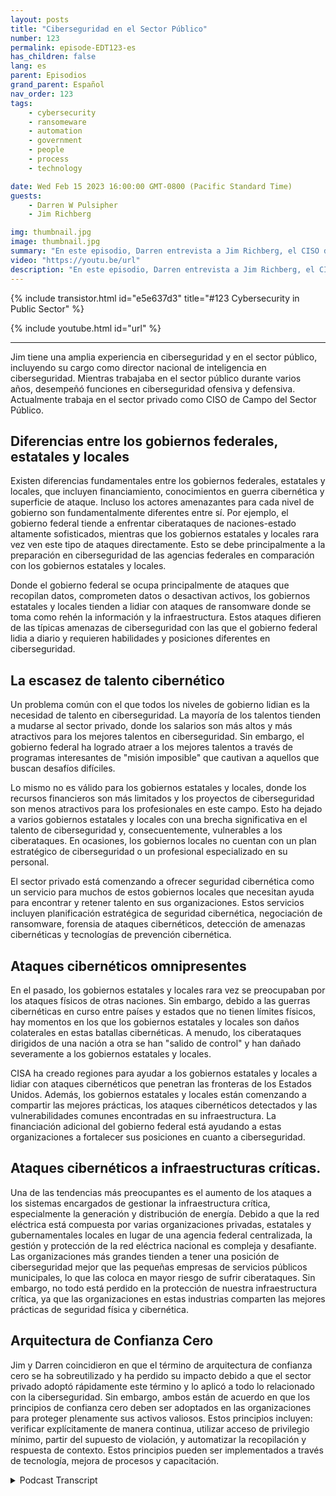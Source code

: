 ```yaml
---
layout: posts
title: "Ciberseguridad en el Sector Público"
number: 123
permalink: episode-EDT123-es
has_children: false
lang: es
parent: Episodios
grand_parent: Español
nav_order: 123
tags:
    - cybersecurity
    - ransomeware
    - automation
    - government
    - people
    - process
    - technology

date: Wed Feb 15 2023 16:00:00 GMT-0800 (Pacific Standard Time)
guests:
    - Darren W Pulsipher
    - Jim Richberg

img: thumbnail.jpg
image: thumbnail.jpg
summary: "En este episodio, Darren entrevista a Jim Richberg, el CISO de campo del sector público de Forinet, para discutir las diferencias en ciberseguridad en el sector público. El gobierno federal es muy diferente de los gobiernos estatales y locales en lo que respecta a ciberseguridad y sus enfoques."
video: "https://youtu.be/url"
description: "En este episodio, Darren entrevista a Jim Richberg, el CISO de campo del sector público de Forinet, para discutir las diferencias en ciberseguridad en el sector público. El gobierno federal es muy diferente de los gobiernos estatales y locales en lo que respecta a ciberseguridad y sus enfoques."
---
```


<div>
{% include transistor.html id="e5e637d3" title="#123 Cybersecurity in Public Sector" %}

{% include youtube.html id="url" %}
</div>

---

Jim tiene una amplia experiencia en ciberseguridad y en el sector público, incluyendo su cargo como director nacional de inteligencia en ciberseguridad. Mientras trabajaba en el sector público durante varios años, desempeñó funciones en ciberseguridad ofensiva y defensiva. Actualmente trabaja en el sector privado como CISO de Campo del Sector Público.

## Diferencias entre los gobiernos federales, estatales y locales

Existen diferencias fundamentales entre los gobiernos federales, estatales y locales, que incluyen financiamiento, conocimientos en guerra cibernética y superficie de ataque. Incluso los actores amenazantes para cada nivel de gobierno son fundamentalmente diferentes entre sí. Por ejemplo, el gobierno federal tiende a enfrentar ciberataques de naciones-estado altamente sofisticados, mientras que los gobiernos estatales y locales rara vez ven este tipo de ataques directamente. Esto se debe principalmente a la preparación en ciberseguridad de las agencias federales en comparación con los gobiernos estatales y locales.

Donde el gobierno federal se ocupa principalmente de ataques que recopilan datos, comprometen datos o desactivan activos, los gobiernos estatales y locales tienden a lidiar con ataques de ransomware donde se toma como rehén la información y la infraestructura. Estos ataques difieren de las típicas amenazas de ciberseguridad con las que el gobierno federal lidia a diario y requieren habilidades y posiciones diferentes en ciberseguridad.

## La escasez de talento cibernético

Un problema común con el que todos los niveles de gobierno lidian es la necesidad de talento en ciberseguridad. La mayoría de los talentos tienden a mudarse al sector privado, donde los salarios son más altos y más atractivos para los mejores talentos en ciberseguridad. Sin embargo, el gobierno federal ha logrado atraer a los mejores talentos a través de programas interesantes de "misión imposible" que cautivan a aquellos que buscan desafíos difíciles.

Lo mismo no es válido para los gobiernos estatales y locales, donde los recursos financieros son más limitados y los proyectos de ciberseguridad son menos atractivos para los profesionales en este campo. Esto ha dejado a varios gobiernos estatales y locales con una brecha significativa en el talento de ciberseguridad y, consecuentemente, vulnerables a los ciberataques. En ocasiones, los gobiernos locales no cuentan con un plan estratégico de ciberseguridad o un profesional especializado en su personal.

El sector privado está comenzando a ofrecer seguridad cibernética como un servicio para muchos de estos gobiernos locales que necesitan ayuda para encontrar y retener talento en sus organizaciones. Estos servicios incluyen planificación estratégica de seguridad cibernética, negociación de ransomware, forensia de ataques cibernéticos, detección de amenazas cibernéticas y tecnologías de prevención cibernética.

## Ataques cibernéticos omnipresentes

En el pasado, los gobiernos estatales y locales rara vez se preocupaban por los ataques físicos de otras naciones. Sin embargo, debido a las guerras cibernéticas en curso entre países y estados que no tienen límites físicos, hay momentos en los que los gobiernos estatales y locales son daños colaterales en estas batallas cibernéticas. A menudo, los ciberataques dirigidos de una nación a otra se han "salido de control" y han dañado severamente a los gobiernos estatales y locales.

CISA ha creado regiones para ayudar a los gobiernos estatales y locales a lidiar con ataques cibernéticos que penetran las fronteras de los Estados Unidos. Además, los gobiernos estatales y locales están comenzando a compartir las mejores prácticas, los ataques cibernéticos detectados y las vulnerabilidades comunes encontradas en su infraestructura. La financiación adicional del gobierno federal está ayudando a estas organizaciones a fortalecer sus posiciones en cuanto a ciberseguridad.

## Ataques cibernéticos a infraestructuras críticas.

Una de las tendencias más preocupantes es el aumento de los ataques a los sistemas encargados de gestionar la infraestructura crítica, especialmente la generación y distribución de energía. Debido a que la red eléctrica está compuesta por varias organizaciones privadas, estatales y gubernamentales locales en lugar de una agencia federal centralizada, la gestión y protección de la red eléctrica nacional es compleja y desafiante. Las organizaciones más grandes tienden a tener una posición de ciberseguridad mejor que las pequeñas empresas de servicios públicos municipales, lo que las coloca en mayor riesgo de sufrir ciberataques. Sin embargo, no todo está perdido en la protección de nuestra infraestructura crítica, ya que las organizaciones en estas industrias comparten las mejores prácticas de seguridad física y cibernética.

## Arquitectura de Confianza Cero

Jim y Darren coincidieron en que el término de arquitectura de confianza cero se ha sobreutilizado y ha perdido su impacto debido a que el sector privado adoptó rápidamente este término y lo aplicó a todo lo relacionado con la ciberseguridad. Sin embargo, ambos están de acuerdo en que los principios de confianza cero deben ser adoptados en las organizaciones para proteger plenamente sus activos valiosos. Estos principios incluyen: verificar explícitamente de manera continua, utilizar acceso de privilegio mínimo, partir del supuesto de violación, y automatizar la recopilación y respuesta de contexto. Estos principios pueden ser implementados a través de tecnología, mejora de procesos y capacitación.



<details>
<summary> Podcast Transcript </summary>

<p></p>

</details>
